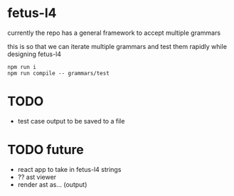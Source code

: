 # fetus-l4

currently the repo has a general framework to accept multiple grammars

this is so that we can iterate multiple grammars and test them rapidly while designing fetus-l4

```
npm run i
npm run compile -- grammars/test
```

# TODO

- test case output to be saved to a file

# TODO future

- react app to take in fetus-l4 strings
- ?? ast viewer
- render ast as... (output)
